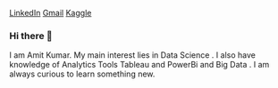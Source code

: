 [LinkedIn](https://www.linkedin.com/in/amit-kumar-2797351a9/) [Gmail](amit2016jiit@gmail.com) [Kaggle](https://www.kaggle.com/amitjiit)


### Hi there 👋
I am Amit Kumar. My main interest lies in Data Science . I also have knowledge of Analytics Tools Tableau and PowerBi and Big Data . I am always curious to learn something new.

<!--
**amit-jiit/amit-jiit** is a ✨ _special_ ✨ repository because its `README.md` (this file) appears on your GitHub profile.

Here are some ideas to get you started:

- 🔭 I’m currently working on ...
- 🌱 I’m currently learning Big Data
- 👯 I’m looking to collaborate on Machine learning, Deep learning , OpenCv Project
- 🤔 I’m looking for help with ...
- 💬 Ask me about ...
📫 How to reach me: Contact me directly on this [mail](amit2016jiit@gmail.com)
- 😄 Pronouns: ...
- ⚡ Fun fact: I dont watch movie
-->
